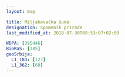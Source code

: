 ```yaml
---
layout: map

title: Miljakovačka šuma
designation: Spomenik prirode
last_modified_at: 2018-07-30T09:53:07+02:00

WDPA: [395446]
BioRaS: [385]
geoSrbija:
  L1_183: [127]
  L1_362: [60]
---
```

